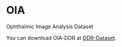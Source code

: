 # OIA
Ophthalmic Image Analysis Dataset

You can download OIA-DDR at [DDR-Dataset](https://github.com/nkicsl/DDR-dataset).

